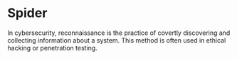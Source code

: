 # Spider
In cybersecurity, reconnaissance is the practice of covertly discovering and collecting information about a system. This method is often used in ethical hacking or penetration testing.
